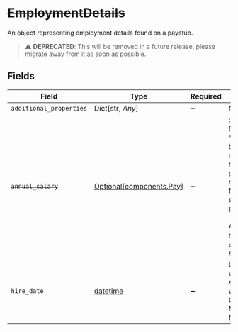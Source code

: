 # ~~EmploymentDetails~~

An object representing employment details found on a paystub.

> :warning: **DEPRECATED**: This will be removed in a future release, please migrate away from it as soon as possible.


## Fields

| Field                                                                                                                                                              | Type                                                                                                                                                               | Required                                                                                                                                                           | Description                                                                                                                                                        |
| ------------------------------------------------------------------------------------------------------------------------------------------------------------------ | ------------------------------------------------------------------------------------------------------------------------------------------------------------------ | ------------------------------------------------------------------------------------------------------------------------------------------------------------------ | ------------------------------------------------------------------------------------------------------------------------------------------------------------------ |
| `additional_properties`                                                                                                                                            | Dict[str, *Any*]                                                                                                                                                   | :heavy_minus_sign:                                                                                                                                                 | N/A                                                                                                                                                                |
| ~~`annual_salary`~~                                                                                                                                                | [Optional[components.Pay]](../../models/components/pay.md)                                                                                                         | :heavy_minus_sign:                                                                                                                                                 | : warning: ** DEPRECATED **: This will be removed in a future release, please migrate away from it as soon as possible.<br/><br/>An object representing a monetary amount. |
| `hire_date`                                                                                                                                                        | [datetime](https://docs.python.org/3/library/datetime.html#datetime-objects)                                                                                       | :heavy_minus_sign:                                                                                                                                                 | Date on which the employee was hired, in the YYYY-MM-DD format.                                                                                                    |